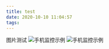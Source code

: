 ```yaml
---
title: test
date: 2020-10-10 11:04:57
tags:
---
```

图片测试
![手机监控示例](/kali使用metasploit监控Android手机和windows电脑/手机监控示例.jpg)
![手机监控示例](/img/kali使用metasploit监控Android手机和windows电脑/手机监控示例.jpg)